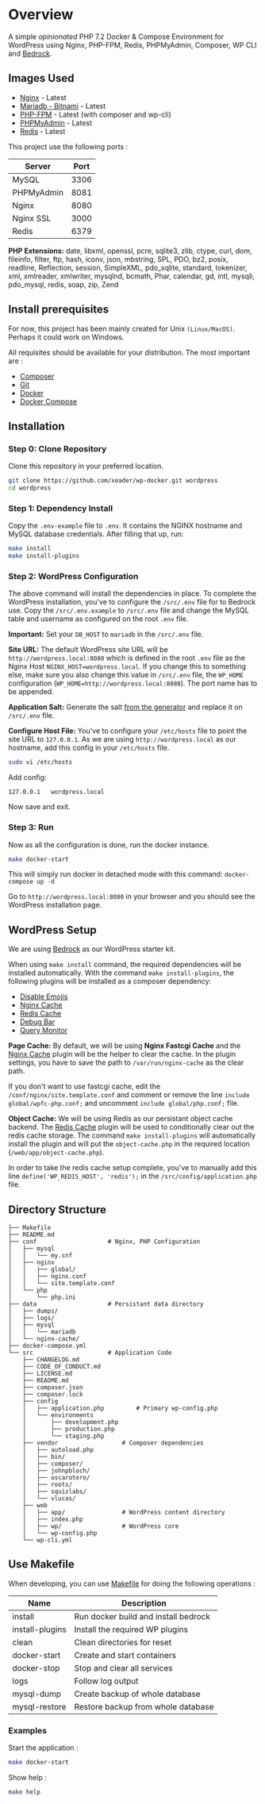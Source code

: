 # Overview
A simple *opinionated* PHP 7.2 Docker & Compose Environment for WordPress using Nginx, PHP-FPM, Redis, PHPMyAdmin, Composer, WP CLI and [Bedrock](https://github.com/roots/bedrock).


## Images Used

* [Nginx](https://hub.docker.com/_/nginx/) - Latest
* [Mariadb - Bitnami](https://hub.docker.com/r/bitnami/mariadb/) - Latest
* [PHP-FPM](https://hub.docker.com/_/php/) - Latest (with composer and wp-cli)
* [PHPMyAdmin](https://hub.docker.com/r/phpmyadmin/phpmyadmin/) - Latest
* [Redis](https://hub.docker.com/_/redis/) - Latest


This project use the following ports :

| Server     | Port |
|------------|------|
| MySQL      | 3306 |
| PHPMyAdmin | 8081 |
| Nginx      | 8080 |
| Nginx SSL  | 3000 |
| Redis      | 6379 |

**PHP Extensions:**
date, libxml, openssl, pcre, sqlite3, zlib, ctype, curl, dom, fileinfo, filter, ftp, hash, iconv, json, mbstring, SPL, PDO, bz2, posix, readline, Reflection, session, SimpleXML, pdo_sqlite, standard, tokenizer, xml, xmlreader, xmlwriter, mysqlnd, bcmath, Phar, calendar, gd, intl, mysqli, pdo_mysql, redis, soap, zip, Zend

## Install prerequisites

For now, this project has been mainly created for Unix `(Linux/MacOS)`. Perhaps it could work on Windows.

All requisites should be available for your distribution. The most important are :

* [Composer](https://getcomposer.org/doc/00-intro.md#installation-linux-unix-osx)
* [Git](https://git-scm.com/downloads)
* [Docker](https://docs.docker.com/engine/installation/)
* [Docker Compose](https://docs.docker.com/compose/install/)

## Installation

### Step 0: Clone Repository

Clone this repository in your preferred location.

```sh
git clone https://github.com/xeader/wp-docker.git wordpress
cd wordpress
```

### Step 1: Dependency Install

Copy the `.env-example` file to `.env`. It contains the NGINX hostname and MySQL database credentials. After filling that up, run:

```sh
make install
make install-plugins
```

### Step 2: WordPress Configuration

The above command will install the dependencies in place. To complete the WordPress installation, you've to configure the `/src/.env` file for to Bedrock use. Copy the `/src/.env.example` to `/src/.env` file and change the MySQL table and username as configured on the root `.env` file.

**Important:** Set your `DB_HOST` to `mariadb` in the `/src/.env` file.

**Site URL:**
The default WordPress site URL will be `http://wordpress.local:8080` which is defined in the root `.env` file as the Nginx Host `NGINX_HOST=wordpress.local`. If you change this to something else, make sure you also change this value in `/src/.env` file, the `WP_HOME` configuration (`WP_HOME=http://wordpress.local:8080`). The port name has to be appended.

**Application Salt:**
Generate the salt [from the generator](https://roots.io/salts.html) and replace it on `/src/.env` file.

**Configure Host File:**
You've to configure your `/etc/hosts` file to point the site URL to `127.0.0.1`. As we are using `http://wordpress.local` as our hostname, add this config in your `/etc/hosts` file.

```sh
sudo vi /etc/hosts
```

Add config:

```
127.0.0.1	wordpress.local
```

Now save and exit.

### Step 3: Run

Now as all the configuration is done, run the docker instance.

```sh
make docker-start
```

This will simply run docker in detached mode with this command: `docker-compose up -d`

Go to `http://wordpress.local:8080` in your browser and you should see the WordPress installation page.

## WordPress Setup

We are using [Bedrock](https://github.com/roots/bedrock) as our WordPress starter kit.

When using `make install` command, the required dependencies will be installed automatically. With the command `make install-plugins`, the following plugins will be installed as a composer dependency:

- [Disable Emojis](http://wordpress.org/plugin/disable-emojis)
- [Nginx Cache](http://wordpress.org/plugin/nginx-cache)
- [Redis Cache](http://wordpress.org/plugin/redis-cache)
- [Debug Bar](http://wordpress.org/plugin/debug-bar)
- [Query Monitor](http://wordpress.org/plugin/query-monitor)

**Page Cache:**
By default, we will be using **Nginx Fastcgi Cache** and the [Nginx Cache](http://wordpress.org/plugin/nginx-cache) plugin will be the helper to clear the cache. In the plugin settings, you have to save the path to `/var/run/nginx-cache` as the clear path.

If you don't want to use fastcgi cache, edit the `/conf/nginx/site.template.conf` and comment or remove the line `include global/wpfc-php.conf;` and uncomment `include global/php.conf;` file.

**Object Cache:**
We will be using Redis as our persistant object cache backend. The [Redis Cache](http://wordpress.org/plugin/redis-cache) plugin will be used to conditionally clear out the redis cache storage. The command `make install-plugins` will automatically install the plugin and will put the `object-cache.php` in the required location (`/web/app/object-cache.php`).

In order to take the redis cache setup complete, you've to manually add this line `define('WP_REDIS_HOST', 'redis');` in the `/src/config/application.php` file.

## Directory Structure

```
├── Makefile
├── README.md
├── conf					# Nginx, PHP Configuration
│   ├── mysql
│   │   └── my.cnf
│   ├── nginx					
│   │   ├── global/
│   │   ├── nginx.conf
│   │   └── site.template.conf
│   └── php
│       └── php.ini
├── data					# Persistant data directory
│   ├── dumps/
│   ├── logs/
│   ├── mysql
│   │   └── mariadb
│   └── nginx-cache/
├── docker-compose.yml
└── src						# Application Code
    ├── CHANGELOG.md
    ├── CODE_OF_CONDUCT.md
    ├── LICENSE.md
    ├── README.md
    ├── composer.json
    ├── composer.lock
    ├── config
    │   ├── application.php			# Primary wp-config.php
    │   └── environments
    │       ├── development.php
    │       ├── production.php
    │       └── staging.php
    ├── vendor					# Composer dependencies
    │   ├── autoload.php
    │   ├── bin/
    │   ├── composer/
    │   ├── johnpbloch/
    │   ├── oscarotero/
    │   ├── roots/
    │   ├── squizlabs/
    │   └── vlucas/
    ├── web
    │   ├── app/				# WordPress content directory
    │   ├── index.php
    │   ├── wp/					# WordPress core
    │   └── wp-config.php
    └── wp-cli.yml
```


## Use Makefile

When developing, you can use [Makefile](https://en.wikipedia.org/wiki/Make_(software)) for doing the following operations :

| Name          | Description                                |
|---------------|--------------------------------------------|
| install       | Run docker build and install bedrock       |
| install-plugins| Install the required WP plugins           | 
| clean         | Clean directories for reset                |
| docker-start  | Create and start containers                |
| docker-stop   | Stop and clear all services                |
| logs          | Follow log output                          |
| mysql-dump    | Create backup of whole database            |
| mysql-restore | Restore backup from whole database         |

### Examples

Start the application :

```sh
make docker-start
```

Show help :

```sh
make help
```
